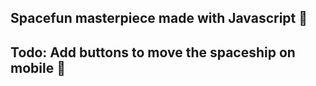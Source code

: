 ## Spacefun masterpiece made with Javascript 🚀
## Todo: Add buttons to move the spaceship on mobile 🔧
